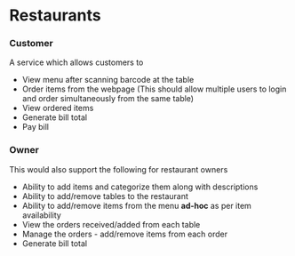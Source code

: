 # Restaurants

### Customer
A service which allows customers to
- View menu after scanning barcode at the table
- Order items from the webpage (This should allow multiple
users to login and order simultaneously from the same table)
- View ordered items
- Generate bill total
- Pay bill

### Owner
This would also support the following for restaurant owners
- Ability to add items and categorize them along with descriptions
- Ability to add/remove tables to the restaurant
- Ability to add/remove items from the menu **ad-hoc** as per item availability
- View the orders received/added from each table
- Manage the orders - add/remove items from each order
- Generate bill total
